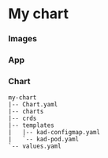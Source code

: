 # My chart

### Images

### App

### Chart
```
my-chart
|-- Chart.yaml
|-- charts
|-- crds
|-- templates
|   |-- kad-configmap.yaml
|   `-- kad-pod.yaml
`-- values.yaml
```